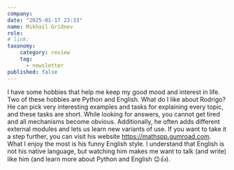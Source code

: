```yaml
---
company: 
date: "2025-01-17 23:33"
name: Mikhail Gridnev
role: 
# link:
taxonomy:
    category: review
    tag:
      - newsletter
published: false
---
```


I have some hobbies that help me keep my good mood and interest in life. Two of these hobbies are Python and English. What do I like about Rodrigo? He can pick very interesting examples and tasks for explaining every topic, and these tasks are short. While looking for answers, you cannot get tired and all mechanisms become obvious. Additionally, he often adds different external modules and lets us learn new variants of use. If you want to take it a step further, you can visit his website https://mathspp.gumroad.com. What I enjoy the most is his funny English style. I understand that English is not his native language, but watching him makes me want to talk (and write) like him (and learn more about Python and English 😉👍).
